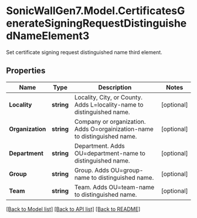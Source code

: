 # SonicWallGen7.Model.CertificatesGenerateSigningRequestDistinguishedNameElement3
Set certificate signing request distinguished name third element.

## Properties

Name | Type | Description | Notes
------------ | ------------- | ------------- | -------------
**Locality** | **string** | Locality, City, or County. Adds L&#x3D;locality-name to distinguished name. | [optional] 
**Organization** | **string** | Company or organization. Adds O&#x3D;orgainization-name to distinguished name. | [optional] 
**Department** | **string** | Department. Adds OU&#x3D;department-name to distinguished name. | [optional] 
**Group** | **string** | Group. Adds OU&#x3D;group-name to distinguished name. | [optional] 
**Team** | **string** | Team. Adds OU&#x3D;team-name to distinguished name. | [optional] 

[[Back to Model list]](../README.md#documentation-for-models) [[Back to API list]](../README.md#documentation-for-api-endpoints) [[Back to README]](../README.md)

